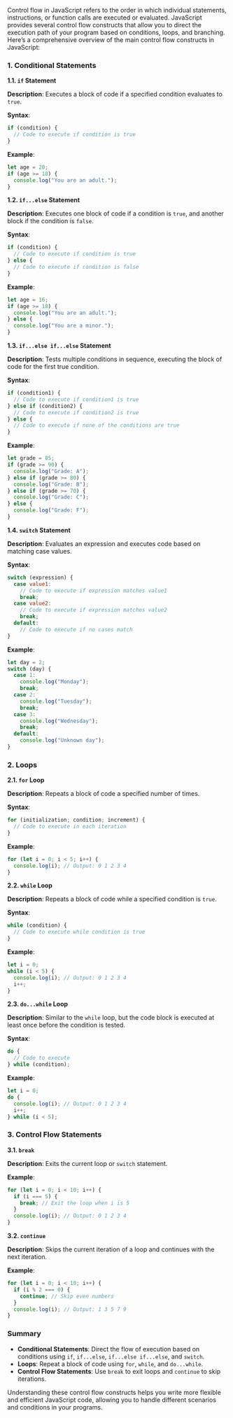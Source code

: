 Control flow in JavaScript refers to the order in which individual statements, instructions, or function calls are executed or evaluated. JavaScript provides several control flow constructs that allow you to direct the execution path of your program based on conditions, loops, and branching. Here’s a comprehensive overview of the main control flow constructs in JavaScript:

### 1. **Conditional Statements**

**1.1. `if` Statement**

**Description**: Executes a block of code if a specified condition evaluates to `true`.

**Syntax**:
```javascript
if (condition) {
  // Code to execute if condition is true
}
```

**Example**:
```javascript
let age = 20;
if (age >= 18) {
  console.log("You are an adult.");
}
```

**1.2. `if...else` Statement**

**Description**: Executes one block of code if a condition is `true`, and another block if the condition is `false`.

**Syntax**:
```javascript
if (condition) {
  // Code to execute if condition is true
} else {
  // Code to execute if condition is false
}
```

**Example**:
```javascript
let age = 16;
if (age >= 18) {
  console.log("You are an adult.");
} else {
  console.log("You are a minor.");
}
```

**1.3. `if...else if...else` Statement**

**Description**: Tests multiple conditions in sequence, executing the block of code for the first true condition.

**Syntax**:
```javascript
if (condition1) {
  // Code to execute if condition1 is true
} else if (condition2) {
  // Code to execute if condition2 is true
} else {
  // Code to execute if none of the conditions are true
}
```

**Example**:
```javascript
let grade = 85;
if (grade >= 90) {
  console.log("Grade: A");
} else if (grade >= 80) {
  console.log("Grade: B");
} else if (grade >= 70) {
  console.log("Grade: C");
} else {
  console.log("Grade: F");
}
```

**1.4. `switch` Statement**

**Description**: Evaluates an expression and executes code based on matching case values.

**Syntax**:
```javascript
switch (expression) {
  case value1:
    // Code to execute if expression matches value1
    break;
  case value2:
    // Code to execute if expression matches value2
    break;
  default:
    // Code to execute if no cases match
}
```

**Example**:
```javascript
let day = 2;
switch (day) {
  case 1:
    console.log("Monday");
    break;
  case 2:
    console.log("Tuesday");
    break;
  case 3:
    console.log("Wednesday");
    break;
  default:
    console.log("Unknown day");
}
```

### 2. **Loops**

**2.1. `for` Loop**

**Description**: Repeats a block of code a specified number of times.

**Syntax**:
```javascript
for (initialization; condition; increment) {
  // Code to execute in each iteration
}
```

**Example**:
```javascript
for (let i = 0; i < 5; i++) {
  console.log(i); // Output: 0 1 2 3 4
}
```

**2.2. `while` Loop**

**Description**: Repeats a block of code while a specified condition is `true`.

**Syntax**:
```javascript
while (condition) {
  // Code to execute while condition is true
}
```

**Example**:
```javascript
let i = 0;
while (i < 5) {
  console.log(i); // Output: 0 1 2 3 4
  i++;
}
```

**2.3. `do...while` Loop**

**Description**: Similar to the `while` loop, but the code block is executed at least once before the condition is tested.

**Syntax**:
```javascript
do {
  // Code to execute
} while (condition);
```

**Example**:
```javascript
let i = 0;
do {
  console.log(i); // Output: 0 1 2 3 4
  i++;
} while (i < 5);
```

### 3. **Control Flow Statements**

**3.1. `break`**

**Description**: Exits the current loop or `switch` statement.

**Example**:
```javascript
for (let i = 0; i < 10; i++) {
  if (i === 5) {
    break; // Exit the loop when i is 5
  }
  console.log(i); // Output: 0 1 2 3 4
}
```

**3.2. `continue`**

**Description**: Skips the current iteration of a loop and continues with the next iteration.

**Example**:
```javascript
for (let i = 0; i < 10; i++) {
  if (i % 2 === 0) {
    continue; // Skip even numbers
  }
  console.log(i); // Output: 1 3 5 7 9
}
```

### Summary

- **Conditional Statements**: Direct the flow of execution based on conditions using `if`, `if...else`, `if...else if...else`, and `switch`.
- **Loops**: Repeat a block of code using `for`, `while`, and `do...while`.
- **Control Flow Statements**: Use `break` to exit loops and `continue` to skip iterations.

Understanding these control flow constructs helps you write more flexible and efficient JavaScript code, allowing you to handle different scenarios and conditions in your programs.
